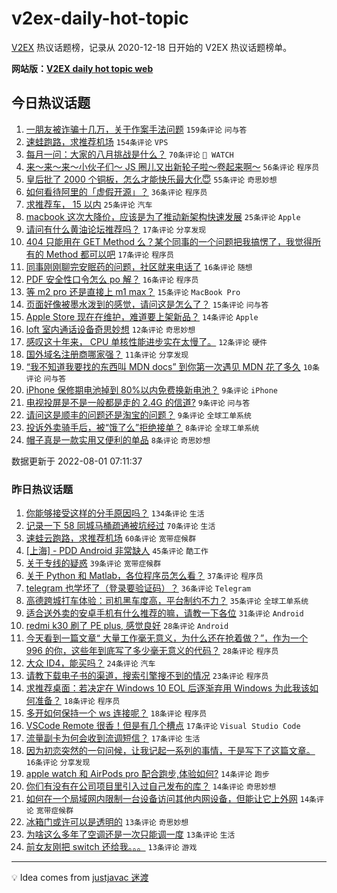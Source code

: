 # v2ex-daily-hot-topic

[V2EX](https://www.v2ex.com/) 热议话题榜，记录从 2020-12-18 日开始的 V2EX 热议话题榜单。

**网站版：[V2EX daily hot topic web](https://boojack.github.io/v2ex-daily-hot-topic-web/)**

## 今日热议话题

<!-- TODAY BEGIN -->

1. [一朋友被诈骗十几万，关于作案手法问题](https://www.v2ex.com/t/869882) `159条评论` `问与答`
1. [速蛙跑路，求推荐机场](https://www.v2ex.com/t/869861) `154条评论` `VPS`
1. [每月一问：大家的八月挑战是什么？](https://www.v2ex.com/t/869890) `70条评论` ` WATCH`
1. [来～来～来～小伙子们～ JS 圈儿又出新轮子啦～卷起来啊～](https://www.v2ex.com/t/869858) `56条评论` `程序员`
1. [皇后批了 2000 个铜板，怎么才能快乐最大化😇](https://www.v2ex.com/t/869936) `55条评论` `奇思妙想`
1. [如何看待阿里的「虚假开源」？](https://www.v2ex.com/t/869893) `36条评论` `程序员`
1. [求推荐车， 15 以内](https://www.v2ex.com/t/869901) `25条评论` `汽车`
1. [macbook 这次大降价，应该是为了推动新架构快速发展](https://www.v2ex.com/t/869870) `25条评论` `Apple`
1. [请问有什么黄油论坛推荐吗？](https://www.v2ex.com/t/869942) `17条评论` `分享发现`
1. [404 只能用在 GET Method 么？某个同事的一个问题把我搞愣了，我觉得所有的 Method 都可以吧](https://www.v2ex.com/t/869883) `17条评论` `程序员`
1. [同事刚刚聊完安眠药的问题，社区就来电话了](https://www.v2ex.com/t/869955) `16条评论` `随想`
1. [PDF 安全性口令怎么 po 解？](https://www.v2ex.com/t/869898) `16条评论` `程序员`
1. [等 m2 pro 还是直接上 m1 max？](https://www.v2ex.com/t/869895) `15条评论` `MacBook Pro`
1. [页面好像被墨水泼到的感觉，请问这是怎么了？](https://www.v2ex.com/t/869877) `15条评论` `问与答`
1. [Apple Store 现在在维护，难道要上架新品？](https://www.v2ex.com/t/869919) `14条评论` `Apple`
1. [loft 室内通话设备奇思妙想](https://www.v2ex.com/t/869952) `12条评论` `奇思妙想`
1. [感叹这十年来， CPU 单核性能进步实在太慢了。](https://www.v2ex.com/t/869950) `12条评论` `硬件`
1. [国外域名注册商哪家强？](https://www.v2ex.com/t/869913) `11条评论` `分享发现`
1. [“我不知道我要找的东西叫 MDN docs” 到你第一次遇见 MDN 花了多久](https://www.v2ex.com/t/869923) `10条评论` `问与答`
1. [iPhone 保修期电池掉到 80%以内免费换新电池？](https://www.v2ex.com/t/869947) `9条评论` `iPhone`
1. [电视投屏是不是一般都是走的 2.4G 的信道?](https://www.v2ex.com/t/869926) `9条评论` `问与答`
1. [请问这是顺丰的问题还是淘宝的问题？](https://www.v2ex.com/t/869907) `9条评论` `全球工单系统`
1. [投诉外卖骑手后，被“饿了么”拒绝接单？](https://www.v2ex.com/t/869953) `8条评论` `全球工单系统`
1. [帽子真是一款实用又便利的单品](https://www.v2ex.com/t/869945) `8条评论` `奇思妙想`

数据更新于 2022-08-01 07:11:37

<!-- TODAY END -->

### 昨日热议话题

<!-- YESTERDAY BEGIN -->

1. [你能够接受这样的分手原因吗？](https://www.v2ex.com/t/869788) `134条评论` `生活`
1. [记录一下 58 同城马桶疏通被坑经过](https://www.v2ex.com/t/869740) `70条评论` `生活`
1. [速蛙云跑路，求推荐机场](https://www.v2ex.com/t/869734) `60条评论` `宽带症候群`
1. [[上海] - PDD Android 非常缺人](https://www.v2ex.com/t/869790) `45条评论` `酷工作`
1. [关于专线的疑惑](https://www.v2ex.com/t/869775) `39条评论` `宽带症候群`
1. [关于 Python 和 Matlab，各位程序员怎么看？](https://www.v2ex.com/t/869764) `37条评论` `程序员`
1. [telegram 也学坏了（登录要验证码）？](https://www.v2ex.com/t/869726) `36条评论` `Telegram`
1. [高德跨城打车体验：司机黑车度高，平台制约不力？](https://www.v2ex.com/t/869757) `35条评论` `全球工单系统`
1. [适合送外卖的安卓手机有什么推荐的嘛，请教一下各位](https://www.v2ex.com/t/869810) `31条评论` `Android`
1. [redmi k30 刷了 PE plus, 感觉良好](https://www.v2ex.com/t/869772) `28条评论` `Android`
1. [今天看到一篇文章“ 大量工作毫无意义，为什么还在抢着做？”，作为一个 996 的你，这些年到底写了多少毫无意义的代码？](https://www.v2ex.com/t/869784) `28条评论` `程序员`
1. [大众 ID4，能买吗？](https://www.v2ex.com/t/869815) `24条评论` `汽车`
1. [请教下载电子书的渠道，搜索引擎搜不到的情况](https://www.v2ex.com/t/869830) `23条评论` `程序员`
1. [求推荐桌面：若决定在 Windows 10 EOL 后逐渐弃用 Windows 为此我该如何准备？](https://www.v2ex.com/t/869835) `18条评论` `程序员`
1. [多开如何保持一个 ws 连接呢？](https://www.v2ex.com/t/869725) `18条评论` `程序员`
1. [VSCode Remote 很香！但是有几个槽点](https://www.v2ex.com/t/869781) `17条评论` `Visual Studio Code`
1. [流量副卡为何会收到流调短信？](https://www.v2ex.com/t/869768) `17条评论` `生活`
1. [因为初恋突然的一句问候，让我记起一系列的事情，于是写下了这篇文章。](https://www.v2ex.com/t/869807) `16条评论` `分享发现`
1. [apple watch 和 AirPods pro 配合跑步,体验如何?](https://www.v2ex.com/t/869797) `14条评论` `跑步`
1. [你们有没有在公司项目里引入过自己发布的库？](https://www.v2ex.com/t/869756) `14条评论` `奇思妙想`
1. [如何在一个局域网内限制一台设备访问其他内网设备，但能让它上外网](https://www.v2ex.com/t/869730) `14条评论` `宽带症候群`
1. [冰箱门或许可以是透明的](https://www.v2ex.com/t/869839) `13条评论` `奇思妙想`
1. [为啥这么多年了空调还是一次只能调一度](https://www.v2ex.com/t/869825) `13条评论` `生活`
1. [前女友刚把 switch 还给我。。。](https://www.v2ex.com/t/869819) `13条评论` `游戏`

<!-- YESTERDAY END -->

---

💡 Idea comes from [justjavac 迷渡](https://github.com/justjavac/)
